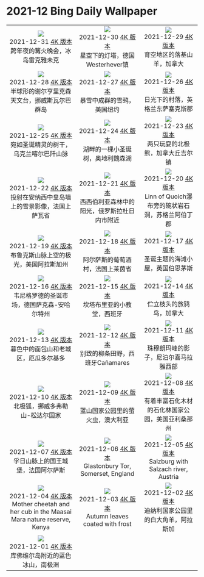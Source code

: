 # 2021-12 Bing Daily Wallpaper

|      |      |      |
|:----:|:----:|:----:|
| ![](https://cn.bing.com/th?id=OHR.IcelandBonfire_ZH-CN9270966209_1920x1080.jpg&rf=LaDigue_UHD.jpg&pid=hp&w=480&h=270&rs=1&c=4)<br> 2021-12-31 [4K 版本](https://cn.bing.com/th?id=OHR.IcelandBonfire_ZH-CN9270966209_1920x1080.jpg&rf=LaDigue_UHD.jpg&pid=hp&w=3840&h=2160&rs=1&c=4) <br> 跨年夜的篝火晚会，冰岛雷克雅未克| ![](https://cn.bing.com/th?id=OHR.WesterheverLight_ZH-CN6827035695_1920x1080.jpg&rf=LaDigue_UHD.jpg&pid=hp&w=480&h=270&rs=1&c=4)<br> 2021-12-30 [4K 版本](https://cn.bing.com/th?id=OHR.WesterheverLight_ZH-CN6827035695_1920x1080.jpg&rf=LaDigue_UHD.jpg&pid=hp&w=3840&h=2160&rs=1&c=4) <br> 星空下的灯塔，德国Westerhever镇| ![](https://cn.bing.com/th?id=OHR.OreamnosAmericanus_ZH-CN6731612431_1920x1080.jpg&rf=LaDigue_UHD.jpg&pid=hp&w=480&h=270&rs=1&c=4)<br> 2021-12-29 [4K 版本](https://cn.bing.com/th?id=OHR.OreamnosAmericanus_ZH-CN6731612431_1920x1080.jpg&rf=LaDigue_UHD.jpg&pid=hp&w=3840&h=2160&rs=1&c=4) <br> 育空地区的落基山羊，加拿大 |
| ![](https://cn.bing.com/th?id=OHR.KjellHenriksen_ZH-CN6626275076_1920x1080.jpg&rf=LaDigue_UHD.jpg&pid=hp&w=480&h=270&rs=1&c=4)<br> 2021-12-28 [4K 版本](https://cn.bing.com/th?id=OHR.KjellHenriksen_ZH-CN6626275076_1920x1080.jpg&rf=LaDigue_UHD.jpg&pid=hp&w=3840&h=2160&rs=1&c=4) <br> 半球形的谢尔亨里克森天文台，挪威斯瓦尔巴群岛| ![](https://cn.bing.com/th?id=OHR.SnowBuntings_ZH-CN6554424742_1920x1080.jpg&rf=LaDigue_UHD.jpg&pid=hp&w=480&h=270&rs=1&c=4)<br> 2021-12-27 [4K 版本](https://cn.bing.com/th?id=OHR.SnowBuntings_ZH-CN6554424742_1920x1080.jpg&rf=LaDigue_UHD.jpg&pid=hp&w=3840&h=2160&rs=1&c=4) <br> 暴雪中成群的雪鹀，美国纽约| ![](https://cn.bing.com/th?id=OHR.SalehurstChurch_ZH-CN6419013724_1920x1080.jpg&rf=LaDigue_UHD.jpg&pid=hp&w=480&h=270&rs=1&c=4)<br> 2021-12-26 [4K 版本](https://cn.bing.com/th?id=OHR.SalehurstChurch_ZH-CN6419013724_1920x1080.jpg&rf=LaDigue_UHD.jpg&pid=hp&w=3840&h=2160&rs=1&c=4) <br> 日光下的村落，英格兰东萨塞克斯郡 |
| ![](https://cn.bing.com/th?id=OHR.KhomyakMountain_ZH-CN6296455717_1920x1080.jpg&rf=LaDigue_UHD.jpg&pid=hp&w=480&h=270&rs=1&c=4)<br> 2021-12-25 [4K 版本](https://cn.bing.com/th?id=OHR.KhomyakMountain_ZH-CN6296455717_1920x1080.jpg&rf=LaDigue_UHD.jpg&pid=hp&w=3840&h=2160&rs=1&c=4) <br> 宛如圣诞精灵的树干，乌克兰喀尔巴阡山脉| ![](https://cn.bing.com/th?id=OHR.Rauchnachte_ZH-CN6061051054_1920x1080.jpg&rf=LaDigue_UHD.jpg&pid=hp&w=480&h=270&rs=1&c=4)<br> 2021-12-24 [4K 版本](https://cn.bing.com/th?id=OHR.Rauchnachte_ZH-CN6061051054_1920x1080.jpg&rf=LaDigue_UHD.jpg&pid=hp&w=3840&h=2160&rs=1&c=4) <br> 湖畔的一棵小圣诞树，奥地利魏森湖| ![](https://cn.bing.com/th?id=OHR.ManitobaBears_ZH-CN5877672648_1920x1080.jpg&rf=LaDigue_UHD.jpg&pid=hp&w=480&h=270&rs=1&c=4)<br> 2021-12-23 [4K 版本](https://cn.bing.com/th?id=OHR.ManitobaBears_ZH-CN5877672648_1920x1080.jpg&rf=LaDigue_UHD.jpg&pid=hp&w=3840&h=2160&rs=1&c=4) <br> 两只玩耍的北极熊，加拿大丘吉尔镇 |
| ![](https://cn.bing.com/th?id=OHR.AnnecyFrance_ZH-CN5773797252_1920x1080.jpg&rf=LaDigue_UHD.jpg&pid=hp&w=480&h=270&rs=1&c=4)<br> 2021-12-22 [4K 版本](https://cn.bing.com/th?id=OHR.AnnecyFrance_ZH-CN5773797252_1920x1080.jpg&rf=LaDigue_UHD.jpg&pid=hp&w=3840&h=2160&rs=1&c=4) <br> 投射在安纳西中皇岛墙上的雪景影像，法国上萨瓦省| ![](https://cn.bing.com/th?id=OHR.SiberianSunset_ZH-CN5711093662_1920x1080.jpg&rf=LaDigue_UHD.jpg&pid=hp&w=480&h=270&rs=1&c=4)<br> 2021-12-21 [4K 版本](https://cn.bing.com/th?id=OHR.SiberianSunset_ZH-CN5711093662_1920x1080.jpg&rf=LaDigue_UHD.jpg&pid=hp&w=3840&h=2160&rs=1&c=4) <br> 西西伯利亚森林中的阳光，俄罗斯拉杜日内市附近| ![](https://cn.bing.com/th?id=OHR.QuoichBowl_ZH-CN5583756085_1920x1080.jpg&rf=LaDigue_UHD.jpg&pid=hp&w=480&h=270&rs=1&c=4)<br> 2021-12-20 [4K 版本](https://cn.bing.com/th?id=OHR.QuoichBowl_ZH-CN5583756085_1920x1080.jpg&rf=LaDigue_UHD.jpg&pid=hp&w=3840&h=2160&rs=1&c=4) <br> Linn of Quoich瀑布旁的碗状岩石洞，苏格兰阿伯丁郡 |
| ![](https://cn.bing.com/th?id=OHR.AtigunPassAurora_ZH-CN5486073819_1920x1080.jpg&rf=LaDigue_UHD.jpg&pid=hp&w=480&h=270&rs=1&c=4)<br> 2021-12-19 [4K 版本](https://cn.bing.com/th?id=OHR.AtigunPassAurora_ZH-CN5486073819_1920x1080.jpg&rf=LaDigue_UHD.jpg&pid=hp&w=3840&h=2160&rs=1&c=4) <br> 布鲁克斯山脉上空的极光，美国阿拉斯加州| ![](https://cn.bing.com/th?id=OHR.WinterRoofs_ZH-CN5091303265_1920x1080.jpg&rf=LaDigue_UHD.jpg&pid=hp&w=480&h=270&rs=1&c=4)<br> 2021-12-18 [4K 版本](https://cn.bing.com/th?id=OHR.WinterRoofs_ZH-CN5091303265_1920x1080.jpg&rf=LaDigue_UHD.jpg&pid=hp&w=3840&h=2160&rs=1&c=4) <br> 阿尔萨斯的葡萄酒村，法国上莱茵省| ![](https://cn.bing.com/th?id=OHR.XmasBeachHuts_ZH-CN6195800613_1920x1080.jpg&rf=LaDigue_UHD.jpg&pid=hp&w=480&h=270&rs=1&c=4)<br> 2021-12-17 [4K 版本](https://cn.bing.com/th?id=OHR.XmasBeachHuts_ZH-CN6195800613_1920x1080.jpg&rf=LaDigue_UHD.jpg&pid=hp&w=3840&h=2160&rs=1&c=4) <br> 圣诞主题的海滩小屋，英国伯恩茅斯 |
| ![](https://cn.bing.com/th?id=OHR.WernigerodeWeihnachtsmarkt_ZH-CN1081480865_1920x1080.jpg&rf=LaDigue_UHD.jpg&pid=hp&w=480&h=270&rs=1&c=4)<br> 2021-12-16 [4K 版本](https://cn.bing.com/th?id=OHR.WernigerodeWeihnachtsmarkt_ZH-CN1081480865_1920x1080.jpg&rf=LaDigue_UHD.jpg&pid=hp&w=3840&h=2160&rs=1&c=4) <br> 韦尼格罗德的圣诞市场，德国萨克森-安哈尔特州| ![](https://cn.bing.com/th?id=OHR.SantaJusta_ZH-CN0849826455_1920x1080.jpg&rf=LaDigue_UHD.jpg&pid=hp&w=480&h=270&rs=1&c=4)<br> 2021-12-15 [4K 版本](https://cn.bing.com/th?id=OHR.SantaJusta_ZH-CN0849826455_1920x1080.jpg&rf=LaDigue_UHD.jpg&pid=hp&w=3840&h=2160&rs=1&c=4) <br> 坎塔布里亚的小教堂，西班牙| ![](https://cn.bing.com/th?id=OHR.AmericanRobin_ZH-CN0667508209_1920x1080.jpg&rf=LaDigue_UHD.jpg&pid=hp&w=480&h=270&rs=1&c=4)<br> 2021-12-14 [4K 版本](https://cn.bing.com/th?id=OHR.AmericanRobin_ZH-CN0667508209_1920x1080.jpg&rf=LaDigue_UHD.jpg&pid=hp&w=3840&h=2160&rs=1&c=4) <br> 伫立枝头的旅鸫鸟，加拿大 |
| ![](https://cn.bing.com/th?id=OHR.ElPanecilloHill_ZH-CN0527709139_1920x1080.jpg&rf=LaDigue_UHD.jpg&pid=hp&w=480&h=270&rs=1&c=4)<br> 2021-12-13 [4K 版本](https://cn.bing.com/th?id=OHR.ElPanecilloHill_ZH-CN0527709139_1920x1080.jpg&rf=LaDigue_UHD.jpg&pid=hp&w=3840&h=2160&rs=1&c=4) <br> 暮色中的面包山和老城区，厄瓜多尔基多| ![](https://cn.bing.com/th?id=OHR.WickerCultivation_ZH-CN0310713697_1920x1080.jpg&rf=LaDigue_UHD.jpg&pid=hp&w=480&h=270&rs=1&c=4)<br> 2021-12-12 [4K 版本](https://cn.bing.com/th?id=OHR.WickerCultivation_ZH-CN0310713697_1920x1080.jpg&rf=LaDigue_UHD.jpg&pid=hp&w=3840&h=2160&rs=1&c=4) <br> 别致的柳条田野，西班牙Cañamares| ![](https://cn.bing.com/th?id=OHR.ShadowEverest_ZH-CN9951649290_1920x1080.jpg&rf=LaDigue_UHD.jpg&pid=hp&w=480&h=270&rs=1&c=4)<br> 2021-12-11 [4K 版本](https://cn.bing.com/th?id=OHR.ShadowEverest_ZH-CN9951649290_1920x1080.jpg&rf=LaDigue_UHD.jpg&pid=hp&w=3840&h=2160&rs=1&c=4) <br> 珠穆朗玛峰的影子，尼泊尔喜马拉雅西部 |
| ![](https://cn.bing.com/th?id=OHR.FoxDovrefjell_ZH-CN9554491452_1920x1080.jpg&rf=LaDigue_UHD.jpg&pid=hp&w=480&h=270&rs=1&c=4)<br> 2021-12-10 [4K 版本](https://cn.bing.com/th?id=OHR.FoxDovrefjell_ZH-CN9554491452_1920x1080.jpg&rf=LaDigue_UHD.jpg&pid=hp&w=3840&h=2160&rs=1&c=4) <br> 北极狐，挪威多弗勒山-松达尔国家| ![](https://cn.bing.com/th?id=OHR.GlowWormBMNP_ZH-CN9173680006_1920x1080.jpg&rf=LaDigue_UHD.jpg&pid=hp&w=480&h=270&rs=1&c=4)<br> 2021-12-09 [4K 版本](https://cn.bing.com/th?id=OHR.GlowWormBMNP_ZH-CN9173680006_1920x1080.jpg&rf=LaDigue_UHD.jpg&pid=hp&w=3840&h=2160&rs=1&c=4) <br> 蓝山国家公园里的萤火虫，澳大利亚| ![](https://cn.bing.com/th?id=OHR.PFNPAZ_ZH-CN7929165864_1920x1080.jpg&rf=LaDigue_UHD.jpg&pid=hp&w=480&h=270&rs=1&c=4)<br> 2021-12-08 [4K 版本](https://cn.bing.com/th?id=OHR.PFNPAZ_ZH-CN7929165864_1920x1080.jpg&rf=LaDigue_UHD.jpg&pid=hp&w=3840&h=2160&rs=1&c=4) <br> 有着丰富石化木材的石化林国家公园，美国亚利桑那州 |
| ![](https://cn.bing.com/th?id=OHR.Koenigsbourg_ZH-CN7675452866_1920x1080.jpg&rf=LaDigue_UHD.jpg&pid=hp&w=480&h=270&rs=1&c=4)<br> 2021-12-07 [4K 版本](https://cn.bing.com/th?id=OHR.Koenigsbourg_ZH-CN7675452866_1920x1080.jpg&rf=LaDigue_UHD.jpg&pid=hp&w=3840&h=2160&rs=1&c=4) <br> 孚日山脉上的国王城堡，法国阿尔萨斯| ![](https://cn.bing.com/th?id=OHR.MistyTor_ZH-CN7520952555_1920x1080.jpg&rf=LaDigue_UHD.jpg&pid=hp&w=480&h=270&rs=1&c=4)<br> 2021-12-06 [4K 版本](https://cn.bing.com/th?id=OHR.MistyTor_ZH-CN7520952555_1920x1080.jpg&rf=LaDigue_UHD.jpg&pid=hp&w=3840&h=2160&rs=1&c=4) <br> Glastonbury Tor, Somerset, England| ![](https://cn.bing.com/th?id=OHR.SalzburgKrampus_ZH-CN7355658592_1920x1080.jpg&rf=LaDigue_UHD.jpg&pid=hp&w=480&h=270&rs=1&c=4)<br> 2021-12-05 [4K 版本](https://cn.bing.com/th?id=OHR.SalzburgKrampus_ZH-CN7355658592_1920x1080.jpg&rf=LaDigue_UHD.jpg&pid=hp&w=3840&h=2160&rs=1&c=4) <br> Salzburg with Salzach river, Austria |
| ![](https://cn.bing.com/th?id=OHR.MotherCheetah_ZH-CN6992630248_1920x1080.jpg&rf=LaDigue_UHD.jpg&pid=hp&w=480&h=270&rs=1&c=4)<br> 2021-12-04 [4K 版本](https://cn.bing.com/th?id=OHR.MotherCheetah_ZH-CN6992630248_1920x1080.jpg&rf=LaDigue_UHD.jpg&pid=hp&w=3840&h=2160&rs=1&c=4) <br> Mother cheetah and her cub in the Maasai Mara nature reserve, Kenya| ![](https://cn.bing.com/th?id=OHR.FrostLeaves_ZH-CN6851974281_1920x1080.jpg&rf=LaDigue_UHD.jpg&pid=hp&w=480&h=270&rs=1&c=4)<br> 2021-12-03 [4K 版本](https://cn.bing.com/th?id=OHR.FrostLeaves_ZH-CN6851974281_1920x1080.jpg&rf=LaDigue_UHD.jpg&pid=hp&w=3840&h=2160&rs=1&c=4) <br> Autumn leaves coated with frost| ![](https://cn.bing.com/th?id=OHR.DenaliDall_ZH-CN9952652691_1920x1080.jpg&rf=LaDigue_UHD.jpg&pid=hp&w=480&h=270&rs=1&c=4)<br> 2021-12-02 [4K 版本](https://cn.bing.com/th?id=OHR.DenaliDall_ZH-CN9952652691_1920x1080.jpg&rf=LaDigue_UHD.jpg&pid=hp&w=3840&h=2160&rs=1&c=4) <br> 迪纳利国家公园里的白大角羊，阿拉斯加 |
| ![](https://cn.bing.com/th?id=OHR.CuvervilleIsland_ZH-CN9814166047_1920x1080.jpg&rf=LaDigue_UHD.jpg&pid=hp&w=480&h=270&rs=1&c=4)<br> 2021-12-01 [4K 版本](https://cn.bing.com/th?id=OHR.CuvervilleIsland_ZH-CN9814166047_1920x1080.jpg&rf=LaDigue_UHD.jpg&pid=hp&w=3840&h=2160&rs=1&c=4) <br> 库佛维尔岛附近的蓝色冰山，南极洲